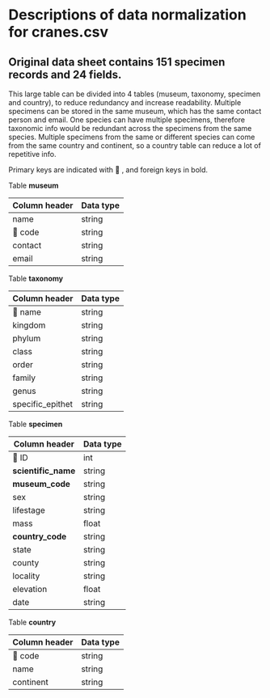 # Descriptions of data normalization for cranes.csv
## Original data sheet contains 151 specimen records and 24 fields.

This large table can be divided into 4 tables (museum, taxonomy, specimen and country), to reduce redundancy and increase readability.
Multiple specimens can be stored in the same museum, which has the same contact person and email.
One species can have multiple specimens, therefore taxonomic info would be redundant across the specimens from the same species.
Multiple specimens from the same or different species can come from the same country and continent, so a country table can reduce a lot of repetitive info.

Primary keys are indicated with :key: , and foreign keys in bold.

Table **museum** 

Column header | Data type
--------------|----------
name | string
:key: code | string
contact | string
email | string


Table **taxonomy**

Column header | Data type
--------------|----------
:key: name | string
kingdom | string
phylum  | string
class | string
order | string
family | string
genus | string
specific_epithet | string


Table **specimen**

Column header | Data type
--------------|----------
:key: ID | int
**scientific_name** | string
**museum_code** | string
sex | string
lifestage | string
mass | float
**country_code** | string
state | string
county | string
locality | string
elevation | float
date | string


Table **country**

Column header | Data type
--------------|----------
:key: code | string
name | string
continent | string
